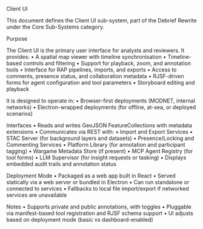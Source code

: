 Client UI

This document defines the Client UI sub-system, part of the Debrief Rewrite under the Core Sub-Systems category.

Purpose

The Client UI is the primary user interface for analysts and reviewers. It provides:
	•	A spatial map viewer with timeline synchronisation
	•	Timeline-based controls and filtering
	•	Support for playback, zoom, and annotation tools
	•	Interface for RAP pipelines, imports, and exports
	•	Access to comments, presence status, and collaboration metadata
	•	RJSF-driven forms for agent configuration and tool parameters
	•	Storyboard editing and playback

It is designed to operate in:
	•	Browser-first deployments (MODNET, internal networks)
	•	Electron-wrapped deployments (for offline, at-sea, or deployed scenarios)

Interfaces
	•	Reads and writes GeoJSON FeatureCollections with metadata extensions
	•	Communicates via REST with:
	•	Import and Export Services
	•	STAC Server (for background layers and datasets)
	•	Presence/Locking and Commenting Services
	•	Platform Library (for annotation and participant tagging)
	•	Wargame Metadata Store (if present)
	•	MCP Agent Registry (for tool forms)
	•	LLM Supervisor (for insight requests or tasking)
	•	Displays embedded audit trails and annotation status

Deployment Mode
	•	Packaged as a web app built in React
	•	Served statically via a web server or bundled in Electron
	•	Can run standalone or connected to services
	•	Fallbacks to local file import/export if networked services are unavailable

Notes
	•	Supports private and public annotations, with toggles
	•	Pluggable via manifest-based tool registration and RJSF schema support
	•	UI adjusts based on deployment mode (basic vs dashboard-enabled)